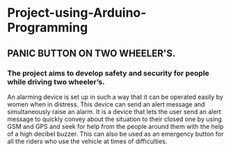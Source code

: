 # Project-using-Arduino-Programming
## PANIC BUTTON ON TWO WHEELER'S.
### The project aims to develop safety and security for people while driving two wheeler’s. 
An alarming device is set up in such a way that it can be operated easily by women when in distress. This device can send an alert message and simultaneously raise an alarm. It is a device that lets the user send an alert message to quickly convey about the situation to their closed one by using GSM and GPS and seek for help from the people around them with the help of a high decibel buzzer. This can also be used as an emergency button for all the riders who use the vehicle at times of difficulties.
